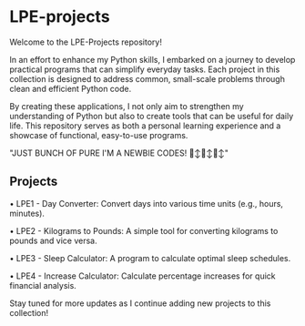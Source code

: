 # LPE-projects
 Welcome to the LPE-Projects repository!

In an effort to enhance my Python skills, I embarked on a journey to develop practical programs that can simplify everyday tasks. Each project in this collection is designed to address common, small-scale problems through clean and efficient Python code.

By creating these applications, I not only aim to strengthen my understanding of Python but also to create tools that can be useful for daily life. This repository serves as both a personal learning experience and a showcase of functional, easy-to-use programs.

"JUST BUNCH OF PURE I'M A NEWBIE CODES! 🙂‍↕️🙂‍↕️🙂‍↕️"

Projects 
------

• LPE1 - Day Converter: Convert days into various time units (e.g., hours, minutes).

• LPE2 - Kilograms to Pounds: A simple tool for converting kilograms to pounds and vice versa.

• LPE3 - Sleep Calculator: A program to calculate optimal sleep schedules.

• LPE4 - Increase Calculator: Calculate percentage increases for quick financial analysis.

Stay tuned for more updates as I continue adding new projects to this collection!
